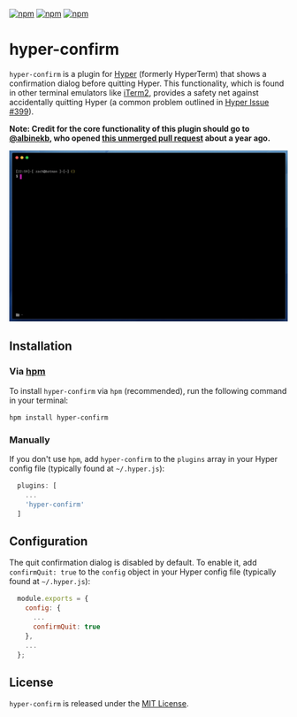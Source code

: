 [![npm](https://img.shields.io/npm/v/hyper-confirm.svg)](https://www.npmjs.com/package/hpm-confirm) [![npm](https://img.shields.io/npm/dt/hyper-confirm.svg)](https://www.npmjs.com/package/hpm-confirm) [![npm](https://img.shields.io/npm/l/hyper-confirm.svg)](https://www.npmjs.com/package/hpm-confirm)

# hyper-confirm

`hyper-confirm` is a plugin for [Hyper](https://hyper.is/) (formerly HyperTerm) that shows a confirmation dialog before quitting Hyper. This functionality, which is found in other terminal emulators like [iTerm2](https://www.iterm2.com/), provides a safety net against accidentally quitting Hyper (a common problem outlined in [Hyper Issue #399](https://github.com/zeit/hyper/issues/399)).

**Note: Credit for the core functionality of this plugin should go to [@albinekb](https://github.com/albinekb), who opened [this unmerged pull request](https://github.com/zeit/hyper/pull/403) about a year ago.**

![](.github/demo.gif)

## Installation

### Via [hpm](https://github.com/zeit/hpm)

To install `hyper-confirm` via `hpm` (recommended), run the following command in your terminal:

```
hpm install hyper-confirm
```

### Manually

If you don't use `hpm`, add `hyper-confirm` to the `plugins` array in your Hyper config file (typically found at `~/.hyper.js`):

```javascript
  plugins: [
    ...
    'hyper-confirm'
  ]
```

## Configuration

The quit confirmation dialog is disabled by default. To enable it, add `confirmQuit: true` to the `config` object in your Hyper config file (typically found at `~/.hyper.js`):

```javascript
  module.exports = {
    config: {
      ...
      confirmQuit: true
    },
    ...
  };
```

## License

`hyper-confirm` is released under the [MIT License](LICENSE.md).
